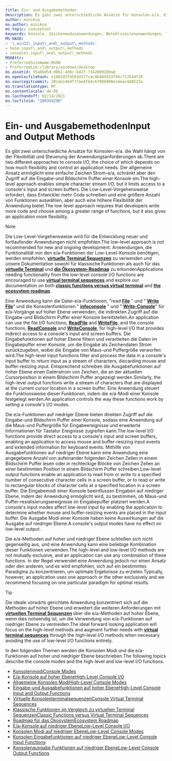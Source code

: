 ```yaml
---
title: Ein- und Ausgabemethoden
description: Es gibt zwei unterschiedliche Ansätze für Konsolen-e/a. die Wahl hängt von der Flexibilität und Steuerung der Anwendungsanforderungen ab.
author: miniksa
ms.author: miniksa
ms.topic: conceptual
keywords: Konsole, Zeichenmodusanwendungen, Befehlszeilenanwendungen, Terminalanwendungen, Konsolen-API
MS-HAID:
- '\_win32\_input\_and\_output\_methods'
- base.input\_and\_output\_methods
- consoles.input\_and\_output\_methods
MSHAttr:
- PreferredSiteName:MSDN
- PreferredLib:/library/windows/desktop
ms.assetid: 55a86d5d-d0b1-4d0c-b42f-7342809289ad
ms.openlocfilehash: e1802d3fd503d377cac9b404353f94c717b44f20
ms.sourcegitcommit: 281eb1469f77ae4fb4c67806898e14eac440522a
ms.translationtype: MT
ms.contentlocale: de-DE
ms.lasthandoff: 02/14/2021
ms.locfileid: "100358290"
---
```

# <a name="input-and-output-methods"></a><span data-ttu-id="0be4c-104">Ein- und Ausgabemethoden</span><span class="sxs-lookup"><span data-stu-id="0be4c-104">Input and Output Methods</span></span>

<span data-ttu-id="0be4c-105">Es gibt zwei unterschiedliche Ansätze für Konsolen-e/a. die Wahl hängt von der Flexibilität und Steuerung der Anwendungsanforderungen ab.</span><span class="sxs-lookup"><span data-stu-id="0be4c-105">There are two different approaches to console I/O, the choice of which depends on how much flexibility and control an application needs.</span></span> <span data-ttu-id="0be4c-106">Der allgemeine Ansatz ermöglicht eine einfache Zeichen Strom-e/a, schränkt aber den Zugriff auf die Eingabe-und Bildschirm Puffer einer Konsole ein.</span><span class="sxs-lookup"><span data-stu-id="0be4c-106">The high-level approach enables simple character stream I/O, but it limits access to a console's input and screen buffers.</span></span> <span data-ttu-id="0be4c-107">Die Low-Level-Vorgehensweise erfordert, dass Entwickler mehr Code schreiben und eine größere Anzahl von Funktionen auswählen, aber auch eine höhere Flexibilität der Anwendung bietet.</span><span class="sxs-lookup"><span data-stu-id="0be4c-107">The low-level approach requires that developers write more code and choose among a greater range of functions, but it also gives an application more flexibility.</span></span>

> [!NOTE]
> <span data-ttu-id="0be4c-108">Die Low-Level-Vorgehensweise wird für die Entwicklung neuer und fortlaufender Anwendungen nicht empfohlen.</span><span class="sxs-lookup"><span data-stu-id="0be4c-108">The low-level approach is not recommended for new and ongoing development.</span></span> <span data-ttu-id="0be4c-109">Anwendungen, die Funktionalität von den e/a-Funktionen der Low-Level-Konsole benötigen, werden empfohlen, **[virtuelle Terminal Sequenzen](console-virtual-terminal-sequences.md)** zu verwenden und unsere Dokumentation sowohl für klassische Funktionen als auch für das **[virtuelle Terminal](classic-vs-vt.md)** und **[die Ökosystem-Roadmap](ecosystem-roadmap.md)** zu erkunden</span><span class="sxs-lookup"><span data-stu-id="0be4c-109">Applications needing functionality from the low-level console I/O functions are encouraged to use **[virtual terminal sequences](console-virtual-terminal-sequences.md)** and explore our documentation on both **[classic functions versus virtual terminal](classic-vs-vt.md)** and **[the ecosystem roadmap](ecosystem-roadmap.md)**.</span></span>

<span data-ttu-id="0be4c-110">Eine Anwendung kann die Datei-e/a-Funktionen, "read [**File**](/windows/win32/api/fileapi/nf-fileapi-readfile) " und " [**Write File**](/windows/win32/api/fileapi/nf-fileapi-writefile)" und die Konsolenfunktionen " [**infoconsole**](readconsole.md) " und " [**Write-Console**](writeconsole.md)" für e/a-Vorgänge auf hoher Ebene verwenden, die indirekten Zugriff auf die Eingabe-und Bildschirm Puffer einer Konsole bereitstellen.</span><span class="sxs-lookup"><span data-stu-id="0be4c-110">An application can use the file I/O functions, [**ReadFile**](/windows/win32/api/fileapi/nf-fileapi-readfile) and [**WriteFile**](/windows/win32/api/fileapi/nf-fileapi-writefile), and the console functions, [**ReadConsole**](readconsole.md) and [**WriteConsole**](writeconsole.md), for high-level I/O that provides indirect access to a console's input and screen buffers.</span></span> <span data-ttu-id="0be4c-111">Die Eingabefunktionen auf hoher Ebene filtern und verarbeiten die Daten im Eingabepuffer einer Konsole, um die Eingabe als Zeichendaten Strom zurückzugeben, wobei die Eingabe von Maus-und Puffergröße verworfen wird.</span><span class="sxs-lookup"><span data-stu-id="0be4c-111">The high-level input functions filter and process the data in a console's input buffer to return input as a stream of characters, discarding mouse and buffer-resizing input.</span></span> <span data-ttu-id="0be4c-112">Entsprechend schreiben die Ausgabefunktionen auf hoher Ebene einen Datenstrom von Zeichen, die an der aktuellen Cursorposition in einem Bildschirm Puffer angezeigt werden.</span><span class="sxs-lookup"><span data-stu-id="0be4c-112">Similarly, the high-level output functions write a stream of characters that are displayed at the current cursor location in a screen buffer.</span></span> <span data-ttu-id="0be4c-113">Eine Anwendung steuert die Funktionsweise dieser Funktionen, indem die e/a-Modi einer Konsole festgelegt werden.</span><span class="sxs-lookup"><span data-stu-id="0be4c-113">An application controls the way these functions work by setting a console's I/O modes.</span></span>

<span data-ttu-id="0be4c-114">Die e/a-Funktionen auf niedriger Ebene bieten direkten Zugriff auf die Eingabe-und Bildschirm Puffer einer Konsole, sodass eine Anwendung auf die Maus-und Puffergröße für Eingabeereignisse und erweiterte Informationen für Tastatur Ereignisse zugreifen kann.</span><span class="sxs-lookup"><span data-stu-id="0be4c-114">The low-level I/O functions provide direct access to a console's input and screen buffers, enabling an application to access mouse and buffer-resizing input events and extended information for keyboard events.</span></span> <span data-ttu-id="0be4c-115">Mithilfe von Ausgabefunktionen auf niedriger Ebene kann eine Anwendung eine angegebene Anzahl von aufeinander folgenden Zeichen Zellen in einem Bildschirm Puffer lesen oder in rechteckige Blöcke von Zeichen Zellen an einer bestimmten Position in einem Bildschirm Puffer schreiben.</span><span class="sxs-lookup"><span data-stu-id="0be4c-115">Low-level output functions enable an application to read from or write to a specified number of consecutive character cells in a screen buffer, or to read or write to rectangular blocks of character cells at a specified location in a screen buffer.</span></span> <span data-ttu-id="0be4c-116">Die Eingabemodi einer Konsole beeinflussen Eingaben auf niedriger Ebene, indem der Anwendung ermöglicht wird, zu bestimmen, ob Maus-und Puffer-resialisierungsereignisse im Eingabepuffer platziert werden.</span><span class="sxs-lookup"><span data-stu-id="0be4c-116">A console's input modes affect low-level input by enabling the application to determine whether mouse and buffer-resizing events are placed in the input buffer.</span></span> <span data-ttu-id="0be4c-117">Die Ausgabe Modi einer Konsole haben keine Auswirkungen auf die Ausgabe auf niedriger Ebene.</span><span class="sxs-lookup"><span data-stu-id="0be4c-117">A console's output modes have no effect on low-level output.</span></span>

<span data-ttu-id="0be4c-118">Die e/a-Methoden auf hoher und niedriger Ebene schließen sich nicht gegenseitig aus, und eine Anwendung kann eine beliebige Kombination dieser Funktionen verwenden.</span><span class="sxs-lookup"><span data-stu-id="0be4c-118">The high-level and low-level I/O methods are not mutually exclusive, and an application can use any combination of these functions.</span></span> <span data-ttu-id="0be4c-119">In der Regel verwendet eine Anwendung jedoch nur einen Ansatz oder den anderen, und es wird empfohlen, sich auf ein bestimmtes Paradigma zu konzentrieren, um optimale Ergebnisse zu erzielen.</span><span class="sxs-lookup"><span data-stu-id="0be4c-119">Typically, however, an application uses one approach or the other exclusively and we recommend focusing on one particular paradigm for optimal results.</span></span>

> [!TIP]
> <span data-ttu-id="0be4c-120">Die ideale vorwärts gerichtete Anwendung konzentriert sich auf die Methoden auf hoher Ebene und erweitert die weiteren Anforderungen mit **[virtuellen Terminal Sequenzen](console-virtual-terminal-sequences.md)** über die e/a-Methoden auf hoher Ebene, wenn dies notwendig ist, um die Verwendung von e/a-Funktionen auf niedriger Ebene zu vermeiden.</span><span class="sxs-lookup"><span data-stu-id="0be4c-120">The ideal forward looking application will focus on the high-level methods and augment further needs with **[virtual terminal sequences](console-virtual-terminal-sequences.md)** through the high-level I/O methods when necessary avoiding the use of low-level I/O functions entirely.</span></span>

<span data-ttu-id="0be4c-121">In den folgenden Themen werden die Konsolen Modi und die e/a-Funktionen auf hoher und niedriger Ebene beschrieben.</span><span class="sxs-lookup"><span data-stu-id="0be4c-121">The following topics describe the console modes and the high-level and low-level I/O functions.</span></span>

- [<span data-ttu-id="0be4c-122">Konsolenmodi</span><span class="sxs-lookup"><span data-stu-id="0be4c-122">Console Modes</span></span>](console-modes.md)
- [<span data-ttu-id="0be4c-123">E/a-Konsole auf hoher Ebene</span><span class="sxs-lookup"><span data-stu-id="0be4c-123">High-Level Console I/O</span></span>](high-level-console-i-o.md)
- [<span data-ttu-id="0be4c-124">Allgemeine Konsolen Modi</span><span class="sxs-lookup"><span data-stu-id="0be4c-124">High-Level Console Modes</span></span>](high-level-console-modes.md)
- [<span data-ttu-id="0be4c-125">Eingabe-und Ausgabefunktionen auf hoher Ebene</span><span class="sxs-lookup"><span data-stu-id="0be4c-125">High-Level Console Input and Output Functions</span></span>](high-level-console-input-and-output-functions.md)
- [<span data-ttu-id="0be4c-126">Virtuelle Konsolenterminalsequenzen</span><span class="sxs-lookup"><span data-stu-id="0be4c-126">Console Virtual Terminal Sequences</span></span>](console-virtual-terminal-sequences.md)
- [<span data-ttu-id="0be4c-127">Klassische Funktionen im Vergleich zu virtuellen Terminal Sequenzen</span><span class="sxs-lookup"><span data-stu-id="0be4c-127">Classic Functions versus Virtual Terminal Sequences</span></span>](classic-vs-vt.md)
- [<span data-ttu-id="0be4c-128">Roadmap für das Ökosystem</span><span class="sxs-lookup"><span data-stu-id="0be4c-128">Ecosystem Roadmap</span></span>](ecosystem-roadmap.md)
- [<span data-ttu-id="0be4c-129">E/a-Konsole auf niedriger Ebene</span><span class="sxs-lookup"><span data-stu-id="0be4c-129">Low-Level Console I/O</span></span>](low-level-console-i-o.md)
- [<span data-ttu-id="0be4c-130">Konsolen Modi auf niedriger Ebene</span><span class="sxs-lookup"><span data-stu-id="0be4c-130">Low-Level Console Modes</span></span>](low-level-console-modes.md)
- [<span data-ttu-id="0be4c-131">Konsolen Eingabefunktionen auf niedriger Ebene</span><span class="sxs-lookup"><span data-stu-id="0be4c-131">Low-Level Console Input Functions</span></span>](low-level-console-input-functions.md)
- [<span data-ttu-id="0be4c-132">Konsolenausgabe Funktionen auf niedriger Ebene</span><span class="sxs-lookup"><span data-stu-id="0be4c-132">Low-Level Console Output Functions</span></span>](low-level-console-output-functions.md)